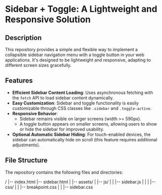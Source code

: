 # Sidebar + Toggle: A Lightweight and Responsive Solution

## Description

This repository provides a simple and flexible way to implement a collapsible sidebar navigation menu with a toggle button in your web applications. It's designed to be lightweight and responsive, adapting to different screen sizes gracefully.

## Features

- **Efficient Sidebar Content Loading**: Uses asynchronous fetching with the `fetch` API to load sidebar content dynamically.
- **Easy Customization**: Sidebar and toggle functionality is easily customizable through CSS classes like `.sidebar` and `.toggle-active`.
- **Responsive Behavior**:
  - Sidebar remains visible on larger screens (width >= 590px).
  - A toggle button appears on smaller screens, allowing users to show or hide the sidebar for improved usability.
- **Optional Automatic Sidebar Hiding**: For touch-enabled devices, the sidebar can automatically hide on scroll (this feature requires additional adjustments).

## File Structure

The repository contains the following files and directories:

/
|-- index.html
|-- sidebar.html 
|
|-- assets/
|   |-- js/ 
|   |   |-- sidebar.js
|   |
|   |-- css/
|   |   |-- breakpoint.css
|   |   |-- sidebar.css

